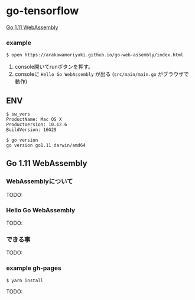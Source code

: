 
# go-tensorflow

[Go 1.11 WebAssembly](https://github.com/golang/go/wiki/WebAssembly)

### example

```
$ open https://arakawamoriyuki.github.io/go-web-assembly/index.html
```

1. console開いてrunボタンを押す。
2. consoleに `Hello Go WebAssembly` が出る (`src/main/main.go` がブラウザで動作)

## ENV

```
$ sw_vers
ProductName: Mac OS X
ProductVersion:	10.12.6
BuildVersion: 16G29

$ go version
go version go1.11 darwin/amd64
```

## Go 1.11 WebAssembly

### WebAssemblyについて

TODO:

### Hello Go WebAssembly

TODO:

### できる事

TODO:

### example gh-pages

```
$ yarn install
```

TODO:
